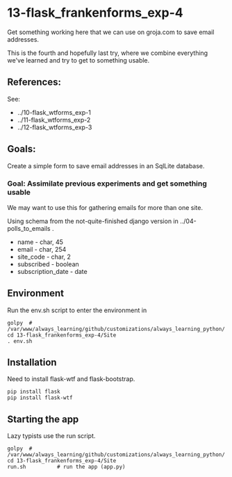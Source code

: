 
# 13-flask_frankenforms_exp-4

Get something working here that we can use on groja.com to save email addresses.

This is the fourth and hopefully last try, where we combine everything we've learned and try to get to something usable.

## References:

See:

* ../10-flask_wtforms_exp-1
* ../11-flask_wtforms_exp-2
* ../12-flask_wtforms_exp-3

## Goals:

Create a simple form to save email addresses in an SqlLite database.

### Goal: Assimilate previous experiments and get something usable

We may want to use this for gathering emails for more than one site.

Using schema from the not-quite-finished django version in ../04-polls_to_emails .

* name - char, 45
* email - char, 254
* site_code - char, 2
* subscribed - boolean
* subscription_date - date

## Environment

Run the env.sh script to enter the environment in

```
golpy  # /var/www/always_learning/github/customizations/always_learning_python/
cd 13-flask_frankenforms_exp-4/Site
. env.sh
```

## Installation

Need to install flask-wtf and flask-bootstrap.

```
pip install flask
pip install flask-wtf
```

## Starting the app

Lazy typists use the run script.

```
golpy  # /var/www/always_learning/github/customizations/always_learning_python/
cd 13-flask_frankenforms_exp-4/Site
run.sh          # run the app (app.py)
```

